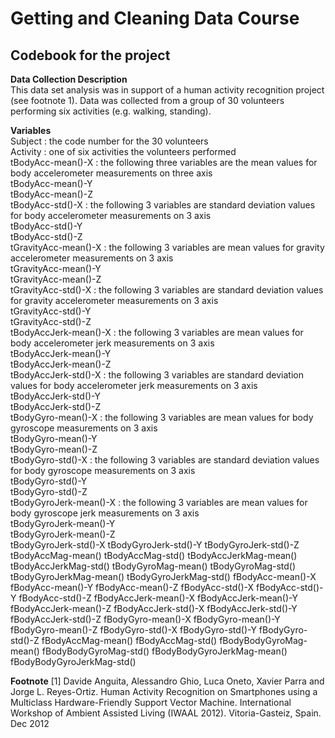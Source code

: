 # Getting and Cleaning Data Course
## Codebook for the project

**Data Collection Description**  
This data set analysis was in support of a human activity recognition project (see footnote 1).
Data was collected from a group of 30 volunteers performing six activities (e.g. walking, standing).

**Variables**  
Subject : the code number for the 30 volunteers  
Activity : one of six activities the volunteers performed   
tBodyAcc-mean()-X : the following three variables are the mean values for body accelerometer measurements on three axis  
tBodyAcc-mean()-Y  
tBodyAcc-mean()-Z  
tBodyAcc-std()-X : the following 3 variables are standard deviation values for body accelerometer measurements on 3 axis  
tBodyAcc-std()-Y  
tBodyAcc-std()-Z  
tGravityAcc-mean()-X : the following 3 variables are mean values for gravity accelerometer measurements on 3 axis  
tGravityAcc-mean()-Y  
tGravityAcc-mean()-Z  
tGravityAcc-std()-X : the following 3 variables are standard deviation values for gravity accelerometer measurements on 3 axis  
tGravityAcc-std()-Y  
tGravityAcc-std()-Z  
tBodyAccJerk-mean()-X : the following 3 variables are mean values for body accelerometer jerk measurements on 3 axis  
tBodyAccJerk-mean()-Y  
tBodyAccJerk-mean()-Z  
tBodyAccJerk-std()-X : the following 3 variables are standard deviation values for body accelerometer jerk measurements on 3 axis  
tBodyAccJerk-std()-Y  
tBodyAccJerk-std()-Z  
tBodyGyro-mean()-X : the following 3 variables are mean values for body gyroscope measurements on 3 axis  
tBodyGyro-mean()-Y  
tBodyGyro-mean()-Z  
tBodyGyro-std()-X : the following 3 variables are standard deviation values for body gyroscope measurements on 3 axis  
tBodyGyro-std()-Y  
tBodyGyro-std()-Z  
tBodyGyroJerk-mean()-X : the following 3 variables are mean values for body gyroscope jerk measurements on 3 axis  
tBodyGyroJerk-mean()-Y  
tBodyGyroJerk-mean()-Z  
tBodyGyroJerk-std()-X
tBodyGyroJerk-std()-Y
tBodyGyroJerk-std()-Z
tBodyAccMag-mean()
tBodyAccMag-std()
tBodyAccJerkMag-mean()
tBodyAccJerkMag-std()
tBodyGyroMag-mean()
tBodyGyroMag-std()
tBodyGyroJerkMag-mean()
tBodyGyroJerkMag-std()
fBodyAcc-mean()-X
fBodyAcc-mean()-Y
fBodyAcc-mean()-Z
fBodyAcc-std()-X
fBodyAcc-std()-Y
fBodyAcc-std()-Z
fBodyAccJerk-mean()-X
fBodyAccJerk-mean()-Y
fBodyAccJerk-mean()-Z
fBodyAccJerk-std()-X
fBodyAccJerk-std()-Y
fBodyAccJerk-std()-Z
fBodyGyro-mean()-X
fBodyGyro-mean()-Y
fBodyGyro-mean()-Z
fBodyGyro-std()-X
fBodyGyro-std()-Y
fBodyGyro-std()-Z
fBodyAccMag-mean()
fBodyAccMag-std()
fBodyBodyGyroMag-mean()
fBodyBodyGyroMag-std()
fBodyBodyGyroJerkMag-mean()
fBodyBodyGyroJerkMag-std()

**Footnote**
[1] Davide Anguita, Alessandro Ghio, Luca Oneto, Xavier Parra and Jorge L. Reyes-Ortiz. Human Activity Recognition on Smartphones using a Multiclass Hardware-Friendly Support Vector Machine. International Workshop of Ambient Assisted Living (IWAAL 2012). Vitoria-Gasteiz, Spain. Dec 2012
